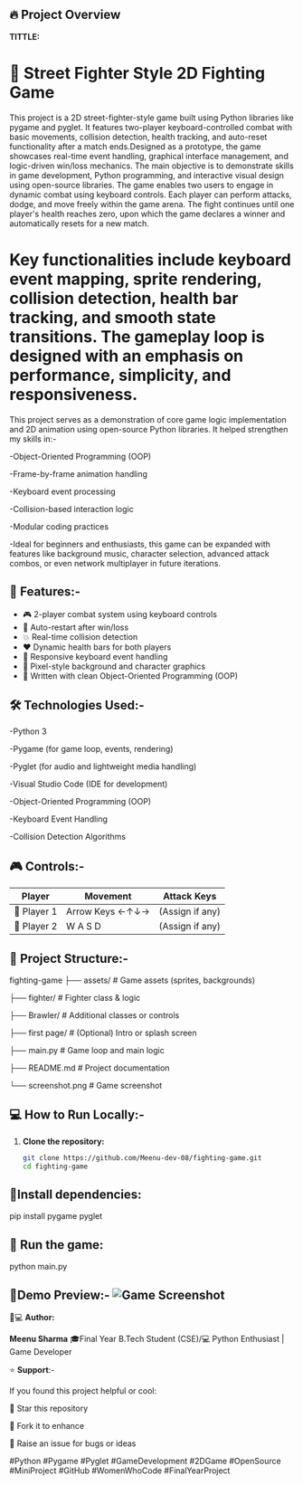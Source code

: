 ## 🔥 Project Overview
**TITTLE:**
# 🥋 Street Fighter Style 2D Fighting Game

This project is a 2D street-fighter-style game built using Python libraries like pygame and pyglet. It features two-player keyboard-controlled combat with basic movements, collision detection, health tracking, and auto-reset functionality after a match ends.Designed as a prototype, the game showcases real-time event handling, graphical interface management, and logic-driven win/loss mechanics. The main objective is to demonstrate skills in game development, Python programming, and interactive visual design using open-source libraries.
The game enables two users to engage in dynamic combat using keyboard controls. Each player can perform attacks, dodge, and move freely within the game arena. The fight continues until one player's health reaches zero, upon which the game declares a winner and automatically resets for a new match.

# Key functionalities include keyboard event mapping, sprite rendering, collision detection, health bar tracking, and smooth state transitions. The gameplay loop is designed with an emphasis on performance, simplicity, and responsiveness.

This project serves as a demonstration of core game logic implementation and 2D animation using open-source Python libraries. It helped strengthen my skills in:-

-Object-Oriented Programming (OOP)

-Frame-by-frame animation handling

-Keyboard event processing

-Collision-based interaction logic

-Modular coding practices

-Ideal for beginners and enthusiasts, this game can be expanded with features like background music, character selection, advanced attack combos, or even network multiplayer in future iterations.


## 🚀 Features:-

- 🎮 2-player combat system using keyboard controls
- 🔁 Auto-restart after win/loss
- 💥 Real-time collision detection
- ❤️ Dynamic health bars for both players
- 🎹 Responsive keyboard event handling
- 🎨 Pixel-style background and character graphics
- 🧠 Written with clean Object-Oriented Programming (OOP)

## 🛠️ Technologies Used:-
-Python 3

-Pygame (for game loop, events, rendering)

-Pyglet (for audio and lightweight media handling)

-Visual Studio Code (IDE for development)

-Object-Oriented Programming (OOP)

-Keyboard Event Handling

-Collision Detection Algorithms

## 🎮 Controls:-

| Player | Movement        | Attack Keys |
|--------|------------------|-------------|
| 🧍 Player 1 | Arrow Keys ←↑↓→ | (Assign if any) |
| 🧍 Player 2 | W A S D           | (Assign if any)

## 📂 Project Structure:-
fighting-game
├── assets/ # Game assets (sprites, backgrounds)

├── fighter/ # Fighter class & logic

├── Brawler/ # Additional classes or controls

├── first page/ # (Optional) Intro or splash screen

├── main.py # Game loop and main logic

├── README.md # Project documentation

└── screenshot.png # Game screenshot

## 💻 How to Run Locally:-

1. **Clone the repository:**
   ```bash
   git clone https://github.com/Meenu-dev-08/fighting-game.git
   cd fighting-game

## 📂Install dependencies:
pip install pygame pyglet

## 🚀 Run the game:
python main.py

## 📸Demo Preview:- ![Game Screenshot](ca9d9b45-82c4-4f38-860f-6aebc8510993.png)


👩💻 **Author:**

**Meenu Sharma**
🎓Final Year B.Tech Student (CSE)/💻 Python Enthusiast | Game Developer


⭐ **Support**:-

If you found this project helpful or cool:

🌟 Star this repository

🍴 Fork it to enhance

🐛 Raise an issue for bugs or ideas

#Python #Pygame #Pyglet #GameDevelopment #2DGame #OpenSource #MiniProject #GitHub #WomenWhoCode #FinalYearProject
